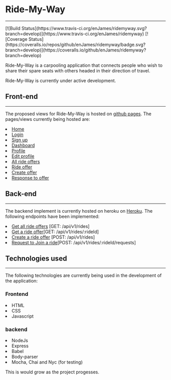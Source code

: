 <h1>Ride-My-Way</h1>
<hr>
[![Build Status](https://www.travis-ci.org/enJames/ridemyway.svg?branch=develop)](https://www.travis-ci.org/enJames/ridemyway)
[![Coverage Status](https://coveralls.io/repos/github/enJames/ridemyway/badge.svg?branch=develop)](https://coveralls.io/github/enJames/ridemyway?branch=develop)

Ride-My-Way is a carpooling application that connects people who wish to share their spare seats with others headed in their direction of travel.

Ride-My-Way is currently under active development.

<h2>Front-end</h2>
<hr>

The proposed views for Ride-My-Way is hosted on <a href="https://enjames.github.io/ridemyway/UI">github pages</a>. The pages/views currently being hosted are:
<li><a href="https://enjames.github.io/ridemyway/UI">Home</a></li>
<li><a href="https://enjames.github.io/ridemyway/UI/login.html">Login</a></li>
<li><a href="https://enjames.github.io/ridemyway/UI/sign-up.html">Sign up</a></li>
<li><a href="https://enjames.github.io/ridemyway/UI/dashboard.html">Dashboard</a></li>
<li><a href="https://enjames.github.io/ridemyway/UI/profile.html">Profile</a></li>
<li><a href="https://enjames.github.io/ridemyway/UI/edit.html">Edit profile</a></li>
<li><a href="https://enjames.github.io/ridemyway/UI/all-offers.html">All ride offers</a></li>
<li><a href="https://enjames.github.io/ridemyway/UI/ride-offer.html">Ride offer</a></li>
<li><a href="https://enjames.github.io/ridemyway/UI/create.html">Create offer</a></li>
<li><a href="https://enjames.github.io/ridemyway/UI/responses.html">Response to offer</a></li>

<h2>Back-end</h2>
<hr>

The backend implement is currently hosted on heroku on <a href="https://enjames-ridemyway.herokuapp.com">Heroku</a>. The following endpoints have been implemented:
<li><a href="https://enjames-ridemyway.herokuapp.com/api/v1/rides">Get all ride offers</a> [GET: /api/v1/rides]</li>
<li><a href="https://enjames-ridemyway.herokuapp.com/api/v1/rides/1">Get a ride offer</a>[GET: /api/v1/rides/:rideId]</li>
<li><a href="https://enjames-ridemyway.herokuapp.com/api/v1/rides">Create a ride offer</a> [POST: /api/v1/rides]</li>
<li><a href="https://enjames-ridemyway.herokuapp.com/api/v1/rides/1">Request to Join a ride</a>[POST: /api/v1/rides/:rideId/requests]</li>

<h2>Technologies used</h2>
<hr>

The following technologies are currently being used in the development of the application:

<h3>Frontend</h3>
<li>HTML</li>
<li>CSS</li>
<li>Javascript</li>

<h3>backend</h3>
<li>NodeJs</li>
<li>Express</li>
<li>Babel</li>
<li>Body-parser</li>
<li>Mocha, Chai and Nyc (for testing)</li>

This is would grow as the project progesses.
